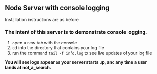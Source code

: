 ## Node Server with console logging
Installation instructions are as before

### The intent of this server is to demonstrate console logging.
1) open a new tab with the console.
2) cd into the directory that contains your log file
3) run the command `tail -f info.log` to see live updates of your log file

**You will see logs appear as your server starts up, and any time a user lands at not_a_search.**